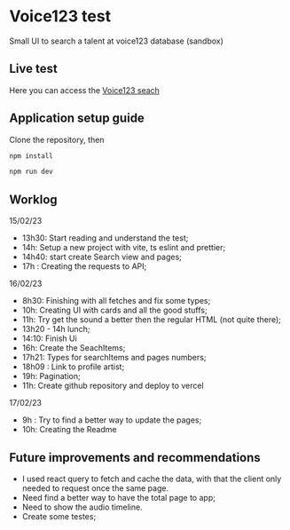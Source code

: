 # Voice123 test

Small UI to search a talent at voice123 database (sandbox)

## Live test

Here you can access the [Voice123 seach](https://voice123-test-beige.vercel.app/)


## Application setup guide

Clone the repository, then

```bash
npm install
```

```bash
npm run dev
```

## Worklog

15/02/23

- 13h30: Start reading and understand the test;
- 14h:  Setup a new project with vite, ts eslint and prettier;
- 14h40: start create Search view and pages;
- 17h : Creating the requests to API;

16/02/23

- 8h30: Finishing with all fetches and fix some types;
- 10h: Creating UI with cards and all the good stuffs;
- 11h: Try get the sound a better then the regular HTML (not quite there);
- 13h20 - 14h lunch;
- 14:10: Finish Ui  <Card />
- 16h:  Create the SeachItems;
- 17h21: Types for searchItems and pages numbers;
- 18h09 : Link to profile artist;
- 19h: Pagination;
- 11h: Create github repository and deploy to vercel

17/02/23

- 9h : Try to find a better way to update the pages;
- 10h: Creating the Readme

## Future improvements and recommendations

- I used react query to fetch and cache the data, with that the client only needed to request once the same page.
- Need find a better way to have the total page to app;
- Need to show the audio timeline.
- Create some testes;
